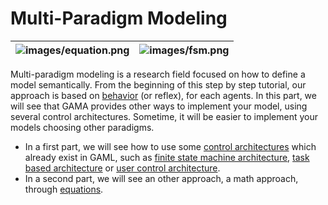 # Multi-Paradigm Modeling

|![images/equation.png](images/equation)|![images/fsm.png](images/fsm)|
|---|---|

Multi-paradigm modeling is a research field focused on how to define a model semantically. From the beginning of this step by step tutorial, our approach is based on [behavior](https://github) (or reflex), for each agents. In this part, we will see that GAMA provides other ways to implement your model, using several control architectures. Sometime, it will be easier to implement your models choosing other paradigms.

* In a first part, we will see how to use some [control architectures](ControlArchitecture) which already exist in GAML, such as [finite state machine architecture](https://github), [task based architecture](https://github) or [user control architecture](#user-control-architecture).
* In a second part, we will see an other approach, a math approach, through [equations](Equations). 